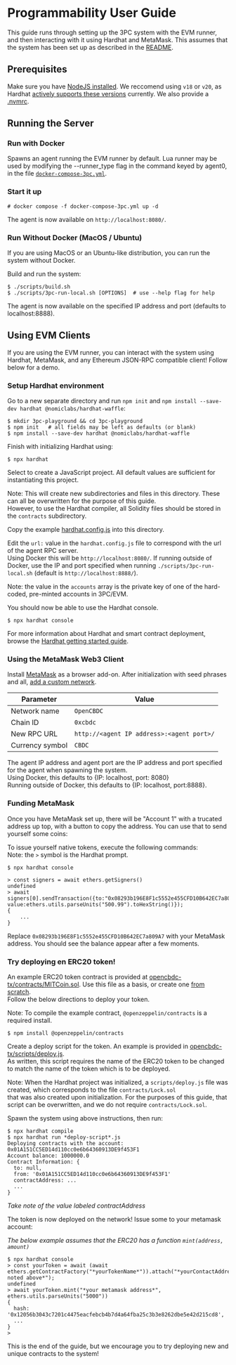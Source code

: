 # Programmability User Guide

This guide runs through setting up the 3PC system with the EVM runner, and then interacting with it using Hardhat and MetaMask. This assumes that the system has been set up as described in the [README](https://github.com/mit-dci/opencbdc-tx#readme).

## Prerequisites

Make sure you have [NodeJS installed](https://github.com/nodesource/distributions/blob/master/README.md).
We reccomend using `v18` or `v20`, as Hardhat [actively supports these versions](https://github.com/nodejs/release#release-schedule) currently.
We also provide a [.nvmrc](https://github.com/mit-dci/opencbdc-tx/blob/trunk/.nvmrc).
## Running the Server
### Run with Docker

Spawns an agent running the EVM runner by default. Lua runner may be used by modifying the --runner_type
flag in the command keyed by agent0, in the file [`docker-compose-3pc.yml`](https://github.com/mit-dci/opencbdc-tx/blob/trunk/docker-compose-3pc.yml).

### Start it up
```console
# docker compose -f docker-compose-3pc.yml up -d
```

The agent is now available on `http://localhost:8080/`.


### Run Without Docker (MacOS / Ubuntu)
If you are using MacOS or an Ubuntu-like distribution, you can run the system without Docker.

Build and run the system:
```console
$ ./scripts/build.sh
$ ./scripts/3pc-run-local.sh [OPTIONS]  # use --help flag for help
```
The agent is now available on the specified IP address and port (defaults to localhost:8888).

## Using EVM Clients
If you are using the EVM runner, you can interact with the system using Hardhat, MetaMask, and any Ethereum JSON-RPC compatible client!
Follow below for a demo.

### Setup Hardhat environment

Go to a new separate directory and run `npm init` and `npm install --save-dev hardhat @nomiclabs/hardhat-waffle`:

```console
$ mkdir 3pc-playground && cd 3pc-playground
$ npm init   # all fields may be left as defaults (or blank)
$ npm install --save-dev hardhat @nomiclabs/hardhat-waffle
```

Finish with initializing Hardhat using:

```console
$ npx hardhat
```

Select to create a JavaScript project. All default values are sufficient for instantiating this project.

Note: This will create new subdirectories and files in this directory.
These can all be overwritten for the purpose of this guide.  
However, to use the Hardhat compiler, all Solidity files should be stored in the
`contracts` subdirectory.

Copy the example [hardhat.config.js](https://github.com/mit-dci/opencbdc-tx/blob/trunk/scripts/hardhat.config.js) into this directory.

Edit the `url:` value in the `hardhat.config.js` file to correspond with the url of the agent RPC server.  
Using Docker this will be `http://localhost:8080/`. If running outside of
Docker, use the IP and port specified
 when running `./scripts/3pc-run-local.sh`
(default is `http://localhost:8888/`).

Note: the value in the `accounts` array is the private key of one of the hard-coded, pre-minted accounts in 3PC/EVM.

You should now be able to use the Hardhat console.

```console
$ npx hardhat console
```

For more information about Hardhat and smart contract deployment,
browse the [Hardhat getting started guide](https://hardhat.org/hardhat-runner/docs/getting-started#quick-start).


### Using the MetaMask Web3 Client

Install [MetaMask](https://metamask.io/) as a browser add-on. After initialization with seed phrases and all, [add a custom network](https://metamask.zendesk.com/hc/en-us/articles/360043227612-How-to-add-a-custom-network-RPC).

| Parameter       | Value                                     |
| --------------- | ------------------------------------------|
| Network name    | `OpenCBDC`                                |
| Chain ID        | `0xcbdc`                                  |
| New RPC URL     | `http://<agent IP address>:<agent port>/` |
| Currency symbol | `CBDC`                                    |

The agent IP address and agent port are the IP address and port specified
for the agent when spawning the system.  
Using Docker, this defaults to {IP: localhost, port: 8080}  
Running outside of Docker, this defaults to {IP: localhost, port:8888}.
### Funding MetaMask

Once you have MetaMask set up, there will be "Account 1" with a trucated address up top, with a button to copy the address. You can use that to send yourself some coins:

To issue yourself native tokens, execute the following commands:  
Note: the `>` symbol is the Hardhat prompt.
```console
$ npx hardhat console

> const signers = await ethers.getSigners()
undefined
> await signers[0].sendTransaction({to:"0x08293b196E8F1c5552e455CFD10B642EC7a809A7", value:ethers.utils.parseUnits("500.99").toHexString()});
{
    ...
}
```

Replace `0x08293b196E8F1c5552e455CFD10B642EC7a809A7` with your MetaMask address.
You should see the balance appear after a few moments.

### Try deploying en ERC20 token!

An example ERC20 token contract is provided at [opencbdc-tx/contracts/MITCoin.sol](https://github.com/mit-dci/opencbdc-tx/blob/trunk/contracts/MITCoin.sol). Use this file as a basis, or create one [from scratch](https://dev.to/yakult/a-concise-hardhat-tutorial-part-2-writing-erc20-2jpm).   
Follow the below directions to deploy your token.

Note: To compile the example contract, `@openzeppelin/contracts` is a required install.
```console
$ npm install @openzeppelin/contracts
```
Create a deploy script for the token. An example is provided in [opencbdc-tx/scripts/deploy.js](https://github.com/mit-dci/opencbdc-tx/blob/trunk/docs/programmability_user_guide.md).  
As written, this script requires the name of the ERC20 token to be changed to match the name of the token which is to be deployed.  

Note: When the Hardhat project was initialized, a `scripts/deploy.js` file was created,
which corresponds to the file `contracts/Lock.sol`   
that was also created upon initialization.
For the purposes of this guide, that script can be overwritten, and we do not require `contracts/Lock.sol`.

Spawn the system using above instructions, then run:

```console
$ npx hardhat compile
$ npx hardhat run *deploy-script*.js
Deploying contracts with the account: 0x01A151CC5ED14d110cc0e6b64360913DE9f453F1
Account balance: 1000000.0
Contract Information: {
  to: null,
  from: '0x01A151CC5ED14d110cc0e6b64360913DE9f453F1'
  contractAddress: ...
  ...
}
```

*Take note of the value labeled contractAddress*

The token is now deployed on the network! Issue some to your metamask account:

*The below example assumes that the ERC20 has a function `mint(address, amount)`*

```console
$ npx hardhat console
> const yourToken = await (await ethers.getContractFactory("*yourTokenName*")).attach("*yourContactAddress noted above*");
undefined
> await yourToken.mint("*your metamask address*", ethers.utils.parseUnits("5000"))
{
  hash: '0x12056b3043c7201c4475eacfebcb4b7d4a64fba25c3b3e8262dbe5e42d215cd8',
  ...
}
>
```
This is the end of the guide, but we encourage you to try deploying new and unique contracts to the system!
